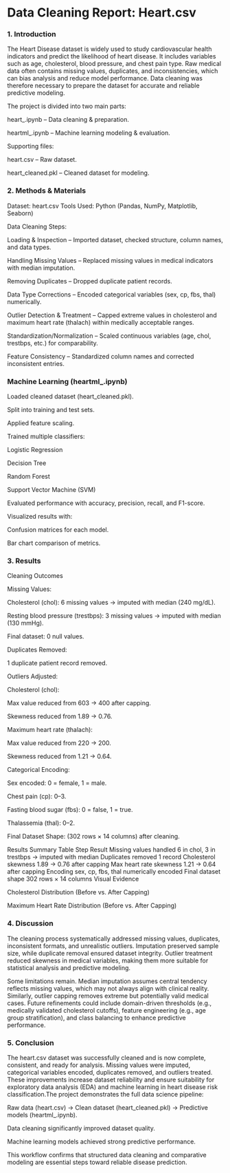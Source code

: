 # Data Cleaning Report: Heart.csv
### 1. Introduction

The Heart Disease dataset is widely used to study cardiovascular health indicators and predict the likelihood of heart disease. It includes variables such as age, cholesterol, blood pressure, and chest pain type. Raw medical data often contains missing values, duplicates, and inconsistencies, which can bias analysis and reduce model performance. Data cleaning was therefore necessary to prepare the dataset for accurate and reliable predictive modeling.

The project is divided into two main parts:

heart_.ipynb – Data cleaning & preparation.

heartml_.ipynb – Machine learning modeling & evaluation.

Supporting files:

heart.csv – Raw dataset.

heart_cleaned.pkl – Cleaned dataset for modeling.

### 2. Methods & Materials

Dataset: heart.csv
Tools Used: Python (Pandas, NumPy, Matplotlib, Seaborn)

Data Cleaning Steps:

Loading & Inspection – Imported dataset, checked structure, column names, and data types.

Handling Missing Values – Replaced missing values in medical indicators with median imputation.

Removing Duplicates – Dropped duplicate patient records.

Data Type Corrections – Encoded categorical variables (sex, cp, fbs, thal) numerically.

Outlier Detection & Treatment – Capped extreme values in cholesterol and maximum heart rate (thalach) within medically acceptable ranges.

Standardization/Normalization – Scaled continuous variables (age, chol, trestbps, etc.) for comparability.

Feature Consistency – Standardized column names and corrected inconsistent entries.

### Machine Learning (heartml_.ipynb)

Loaded cleaned dataset (heart_cleaned.pkl).

Split into training and test sets.

Applied feature scaling.

Trained multiple classifiers:

Logistic Regression

Decision Tree

Random Forest

Support Vector Machine (SVM)

Evaluated performance with accuracy, precision, recall, and F1-score.

Visualized results with:

Confusion matrices for each model.

Bar chart comparison of metrics.

### 3. Results
Cleaning Outcomes

Missing Values:

Cholesterol (chol): 6 missing values → imputed with median (240 mg/dL).

Resting blood pressure (trestbps): 3 missing values → imputed with median (130 mmHg).

Final dataset: 0 null values.

Duplicates Removed:

1 duplicate patient record removed.

Outliers Adjusted:

Cholesterol (chol):

Max value reduced from 603 → 400 after capping.

Skewness reduced from 1.89 → 0.76.

Maximum heart rate (thalach):

Max value reduced from 220 → 200.

Skewness reduced from 1.21 → 0.64.

Categorical Encoding:

Sex encoded: 0 = female, 1 = male.

Chest pain (cp): 0–3.

Fasting blood sugar (fbs): 0 = false, 1 = true.

Thalassemia (thal): 0–2.

Final Dataset Shape: (302 rows × 14 columns) after cleaning.

Results Summary Table
Step	Result
Missing values handled	6 in chol, 3 in trestbps → imputed with median
Duplicates removed	1 record
Cholesterol skewness	1.89 → 0.76 after capping
Max heart rate skewness	1.21 → 0.64 after capping
Encoding	sex, cp, fbs, thal numerically encoded
Final dataset shape	302 rows × 14 columns
Visual Evidence

Cholesterol Distribution (Before vs. After Capping)


Maximum Heart Rate Distribution (Before vs. After Capping)


### 4. Discussion

The cleaning process systematically addressed missing values, duplicates, inconsistent formats, and unrealistic outliers. Imputation preserved sample size, while duplicate removal ensured dataset integrity. Outlier treatment reduced skewness in medical variables, making them more suitable for statistical analysis and predictive modeling.

Some limitations remain. Median imputation assumes central tendency reflects missing values, which may not always align with clinical reality. Similarly, outlier capping removes extreme but potentially valid medical cases. Future refinements could include domain-driven thresholds (e.g., medically validated cholesterol cutoffs), feature engineering (e.g., age group stratification), and class balancing to enhance predictive performance.

### 5. Conclusion

The heart.csv dataset was successfully cleaned and is now complete, consistent, and ready for analysis. Missing values were imputed, categorical variables encoded, duplicates removed, and outliers treated. These improvements increase dataset reliability and ensure suitability for exploratory data analysis (EDA) and machine learning in heart disease risk classification.The project demonstrates the full data science pipeline:

Raw data (heart.csv) → Clean dataset (heart_cleaned.pkl) → Predictive models (heartml_.ipynb).

Data cleaning significantly improved dataset quality.

Machine learning models achieved strong predictive performance.

This workflow confirms that structured data cleaning and comparative modeling are essential steps toward reliable disease prediction.





